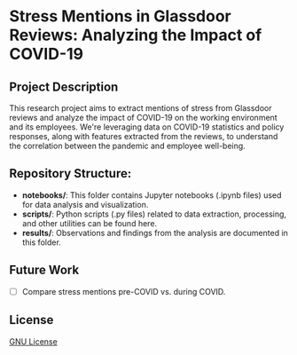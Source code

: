# Stress Mentions in Glassdoor Reviews: Analyzing the Impact of COVID-19

## Project Description

This research project aims to extract mentions of stress from Glassdoor reviews and analyze the impact of COVID-19 on the working environment and its employees. We're leveraging data on COVID-19 statistics and policy responses, along with features extracted from the reviews, to understand the correlation between the pandemic and employee well-being.

## Repository Structure:

- **notebooks/**: This folder contains Jupyter notebooks (.ipynb files) used for data analysis and visualization.
- **scripts/**: Python scripts (.py files) related to data extraction, processing, and other utilities can be found here.
- **results/**: Observations and findings from the analysis are documented in this folder.


## Future Work

- [ ] Compare stress mentions pre-COVID vs. during COVID.

## License

[GNU License](LICENSE)